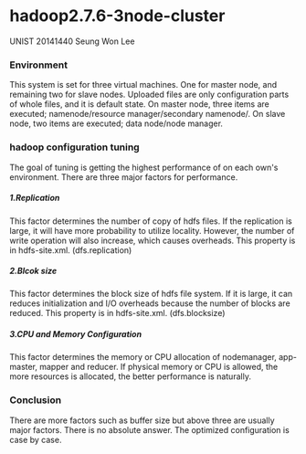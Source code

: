# hadoop2.7.6-3node-cluster
UNIST 20141440 Seung Won Lee

### Environment
This system is set for three virtual machines. One for master node, and remaining two for slave nodes.
Uploaded files are only configuration parts of whole files, and it is default state.
On master node, three items are executed; namenode/resource manager/secondary namenode/.
On slave node, two items are executed; data node/node manager.

### hadoop configuration tuning
The goal of tuning is getting the highest performance of on each own's environment.
There are three major factors for performance.

##### 1.Replication
This factor determines the number of copy of hdfs files. If the replication is large, it will have more probability to utilize locality. However, the number of write operation will also increase, which causes overheads.
This property is in hdfs-site.xml. (dfs.replication)

##### 2.Blcok size
This factor determines the block size of hdfs file system. If it is large, it can reduces initialization and I/O overheads because the number of blocks are reduced.
This property is in hdfs-site.xml. (dfs.blocksize)

##### 3.CPU and Memory Configuration
This factor determines the memory or CPU allocation of nodemanager, app-master, mapper and reducer.
If physical memory or CPU is allowed, the more resources is allocated, the better performance is naturally.


### Conclusion
There are more factors such as buffer size but above three are usually major factors.
There is no absolute answer. The optimized configuration is case by case.
